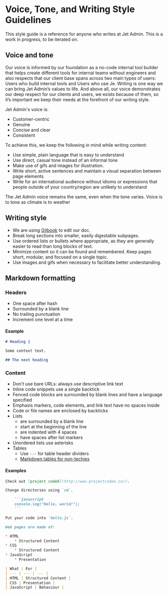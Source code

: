 # Voice, Tone, and Writing Style Guidelines

This style guide is a reference for anyone who writes at Jet Admin. This is a work in progress, to be iterated on. 

## Voice and tone

Our voice is informed by our foundation as a no-code internal tool builder that helps create different tools for internal teams without engineers and also respects that our client base spans across two main types of users: Users who build internal tools and Users who use Je.
Writing is one way we can bring Jet Admin’s values to life. And above all, our voice demonstrates our deep respect for our clients and users, we exists because of them, so it’s important we keep their needs at the forefront of our writing style.

Jet Admin's voice is:

* Customer-centric
* Genuine 
* Concise and clear
* Consistent


To achieve this, we keep the following in mind while writing content:


* Use simple, plain language that is easy to understand 
* Use direct, casual tone instead of an informal tone
* Make use of gifs and images for illustration.
* Write short, active sentences and maintain a visual separation between page elements
* Write for an international audience without idioms or expressions that people outside of your country/region are unlikely to understand

The Jet Admin voice remains the same, even when the tone varies. Voice is to tone as climate is to weather

## Writing style

* We are using [Gitbook](https://www.gitbook.com) to edit our doc.
* Break long sections into smaller, easily digestable subpages.
* Use ordered lists or bullets where appropriate, as they are generally easier to read than long blocks of text.
* Minimize content so it can be found and remembered. Keep pages short, modular, and focused on a single topic.
* Use images and gifs when necessary to facilitate better understanding. 

## Markdown formatting

### Headers

* One space after hash
* Surrounded by a blank line
* No trailing punctuation
* Increment one level at a time

#### Example

```markdown
# Heading 1

Some context text.

## The next heading
```

### Content

* Don't use bare URLs: always use descriptive link text
* Inline code snippets use a single backtick
* Fenced code blocks are surrounded by blank lines and have a language specified
* Emphasis markers, code elements, and link text have no spaces inside
* Code or file names are enclosed by backticks
* Lists
    * are surrounded by a blank line
    * start at the beginning of the line
    * are indented with 4 spaces
    * have spaces after list markers
* Unordered lists use asterisks
* Tables
    * Use `---` for table header dividers
    * [Markdown tables for non-techies](http://www.tablesgenerator.com/markdown_tables)  

#### Examples

```markdown
Check out [project codeX](http://www.projectcodex.co/).
```

```markdown
Change directories using `cd`.
```

```markdown
    ```javascript
    console.log("Hello, world!");
    ```
```

```markdown
Put your code into `hello.js`.
```

```markdown
Web pages are made of:

* HTML
    * Structured Content
* CSS
    * Structured Content
* JavaScript
    * Presentation
```

```markdown
| What | For |
| --- | --- | --- |
| HTML | Structured Content |
| CSS | Presentation |
| JavaScript | Behaviour |
```

